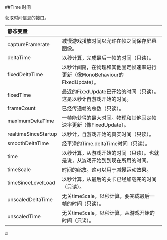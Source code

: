 ##Time 时间

获取时间信息的接口。


|静态变量||
|:--|:--|
|captureFramerate|减慢游戏播放时间以允许在帧之间保存屏幕图像。|
|deltaTime|以秒计算，完成最后一帧的时间（只读）。|
|fixedDeltaTime|以秒计间隔，在物理和其他固定帧速率进行更新（像MonoBehaviour的FixedUpdate）。|
|fixedTime|最近的FixedUpdate已开始的时间（只读）。这是以秒计自游戏开始的时间。|
|frameCount|已经传递帧的总数（只读）。|
|maximumDeltaTime|一帧能获得的最大时间。物理和其他固定帧速率更新（像FixedUpdate）。|
|realtimeSinceStartup|以秒计，自游戏开始的真实时间（只读）。|
|smoothDeltaTime|经平滑的Time.deltaTime时间（只读）。|
|time|以秒计算，从游戏开始的时间（只读）。也就是说，从游戏开始到到现在所用的时间。|
|timeScale|时间的缩放。这可以用于减慢运动效果。|
|timeSinceLevelLoad|以秒计算，从最后的关卡已经加载完的时间（只读）。|
|unscaledDeltaTime|无关timeScale，以秒计算，要完成最后一帧的时间（只读）。|
|unscaledTime|无关timeScale，以秒计算，从游戏开始的时间（只读）。|

🔚

